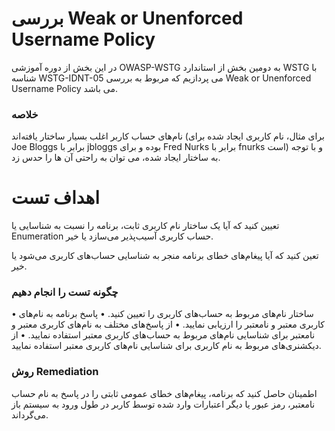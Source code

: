 # بررسی Weak or Unenforced Username Policy

در این بخش از دوره آموزشی OWASP-WSTG به دومین بخش از استاندارد WSTG با شناسه WSTG-IDNT-05 می پردازیم که مربوط به بررسی Weak or Unenforced Username Policy می باشد.
### خلاصه

نام‌های حساب کاربر اغلب بسیار ساختار یافته‌اند (‏برای مثال، نام کاربری ایجاد شده برای Joe Bloggs برابر با jbloggs بوده و برای Fred Nurks برابر با fnurks است) ‏و با توجه به ساختار ایجاد شده، می توان به راحتی آن ها را حدس زد.

# اهداف تست

تعیین کنید که آیا یک ساختار نام کاربری ثابت، برنامه را نسبت به شناسایی یا Enumeration حساب کاربری آسیب‌پذیر می‌سازد یا خیر.

تعین کنید که آیا پیغام‌های خطای برنامه منجر به شناسایی حساب‌های کاربری می‌شود یا خیر.

### چگونه تست را انجام دهیم

• ساختار نام‌های مربوط به حساب‌های کاربری را تعیین کنید.
• پاسخ برنامه به نام‌های کاربری معتبر و نامعتبر را ارزیابی نمایید.
• از پاسخ‌های مختلف به نام‌های کاربری معتبر و نامعتبر برای شناسایی نام‌های مربوط به حساب‌های کاربری معتبر استفاده نمایید.
• از دیکشنری‌های مربوط به نام کاربری برای شناسایی نام‌های کاربری معتبر استفاده نمایید.

### روش Remediation

اطمینان حاصل کنید که برنامه، پیغام‌های خطای عمومی ثابتی را در پاسخ به نام حساب نامعتبر، رمز عبور یا دیگر اعتبارات وارد شده توسط کاربر در طول ورود به سیستم باز می‌گرداند.
